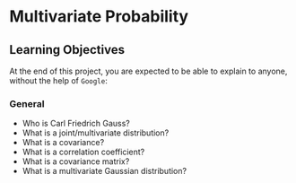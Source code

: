 # Multivariate Probability

## Learning Objectives
At the end of this project, you are expected to be able to explain to anyone, without the help of `Google`:

### General
* Who is Carl Friedrich Gauss?
* What is a joint/multivariate distribution?
* What is a covariance?
* What is a correlation coefficient?
* What is a covariance matrix?
* What is a multivariate Gaussian distribution?

